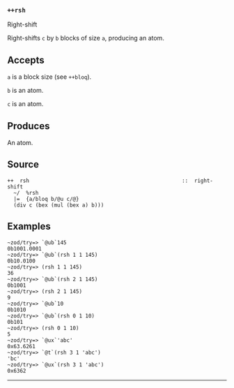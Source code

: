 ### `++rsh`

Right-shift

Right-shifts `c` by `b` blocks of size `a`, producing an atom.

Accepts
-------

`a` is a block size (see `++bloq`).

`b` is an atom.

`c` is an atom.

Produces
--------

An atom.

Source
------

    ++  rsh                                                 ::  right-shift
      ~/  %rsh
      |=  {a/bloq b/@u c/@}
      (div c (bex (mul (bex a) b)))

Examples
--------

    ~zod/try=> `@ub`145
    0b1001.0001
    ~zod/try=> `@ub`(rsh 1 1 145)
    0b10.0100
    ~zod/try=> (rsh 1 1 145)
    36
    ~zod/try=> `@ub`(rsh 2 1 145)
    0b1001
    ~zod/try=> (rsh 2 1 145)
    9
    ~zod/try=> `@ub`10
    0b1010
    ~zod/try=> `@ub`(rsh 0 1 10)
    0b101
    ~zod/try=> (rsh 0 1 10)
    5
    ~zod/try=> `@ux`'abc'
    0x63.6261
    ~zod/try=> `@t`(rsh 3 1 'abc')
    'bc'
    ~zod/try=> `@ux`(rsh 3 1 'abc')
    0x6362



***
